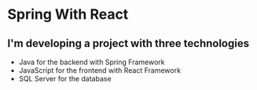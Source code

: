 # Spring With React
## I'm developing a project with three technologies
- Java for the backend with Spring Framework 
- JavaScript for the frontend with React Framework
- SQL Server for the database
